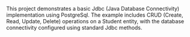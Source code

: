 This project demonstrates a basic Jdbc (Java Database Connectivity) implementation using PostgreSql.
The example includes CRUD (Create, Read, Update, Delete) operations on a Student entity, with the database connectivity configured using standard Jdbc methods.
